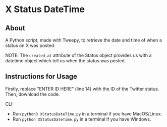 # X Status DateTime

## About

A Python script, made with Tweepy, to retrieve the date and time of when a status on X was posted.

NOTE: The `created_at` attribute of the Status object provides us with a datetime object which tell us when the status was posted.

## Instructions for Usage

Firstly, replace "ENTER ID HERE" (line 14) with the ID of the Twitter status. Then, download the code.

CLI:

- Run `python3 XStatusDateTime.py` in a terminal if you have MacOS/Linux.
- Run `python XStatusDateTime.py` in a terminal if you have Windows.
